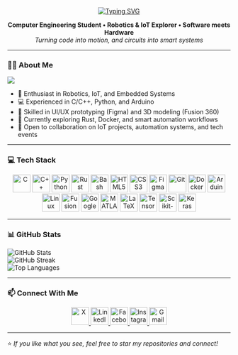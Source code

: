 <div align="center">
  <a href="https://git.io/typing-svg">
    <img src="https://readme-typing-svg.demolab.com?font=Fira+Code&pause=1000&color=F79B42&center=true&vCenter=true&width=435&lines=Hi%2C+I%60m+Suhan+Khadka" alt="Typing SVG" />
  </a>
</div>
<p align="center">
  <b>Computer Engineering Student • Robotics & IoT Explorer • Software meets Hardware</b><br>
  <i>Turning code into motion, and circuits into smart systems</i>
</p>

---

### 👨‍💻 About Me
[![](https://visitcount.itsvg.in/api?id=Xenon62&icon=0&color=0)](https://visitcount.itsvg.in)

- 🤖 Enthusiast in Robotics, IoT, and Embedded Systems  
- 💻 Experienced in C/C++, Python, and Arduino 
- 🎨 Skilled in UI/UX prototyping (Figma) and 3D modeling (Fusion 360)  
- 🌱 Currently exploring Rust, Docker, and smart automation workflows  
- 🤝 Open to collaboration on IoT projects, automation systems, and tech events  

---

### 💻 Tech Stack

<p align="center">
  <img src="https://cdn.jsdelivr.net/gh/devicons/devicon/icons/c/c-original.svg" height="40" alt="C" />
  <img src="https://cdn.jsdelivr.net/gh/devicons/devicon/icons/cplusplus/cplusplus-original.svg" height="40" alt="C++" />
  <img src="https://cdn.jsdelivr.net/gh/devicons/devicon/icons/python/python-original.svg" height="40" alt="Python" />
  <img src="https://cdn.jsdelivr.net/gh/devicons/devicon/@latest/icons/rust/rust-line.svg" height="40" alt="Rust" />
  <img src="https://cdn.jsdelivr.net/gh/devicons/devicon/icons/bash/bash-original.svg" height="40" alt="Bash" />
  <img src="https://cdn.jsdelivr.net/gh/devicons/devicon/icons/html5/html5-original.svg" height="40" alt="HTML5" />
  <img src="https://cdn.jsdelivr.net/gh/devicons/devicon/icons/css3/css3-original.svg" height="40" alt="CSS3" />
  <img src="https://cdn.jsdelivr.net/gh/devicons/devicon/icons/figma/figma-original.svg" height="40" alt="Figma" />
  <img src="https://cdn.jsdelivr.net/gh/devicons/devicon/icons/git/git-original.svg" height="40" alt="Git" />
  <img src="https://cdn.jsdelivr.net/gh/devicons/devicon/icons/docker/docker-plain.svg" height="40" alt="Docker" />
  <img src="https://cdn.jsdelivr.net/gh/devicons/devicon/icons/arduino/arduino-original.svg" height="40" alt="Arduino" />
  <img src="https://cdn.jsdelivr.net/gh/devicons/devicon/icons/linux/linux-original.svg" height="40" alt="Linux" />
  <img src="https://cdn.jsdelivr.net/gh/devicons/devicon/icons/fusion/fusion-original.svg" height="40" alt="Fusion 360" />
  <img src="https://cdn.jsdelivr.net/gh/devicons/devicon/icons/googlecolab/googlecolab-original.svg" height="40" alt="Google Colab" />
  <img src="https://cdn.jsdelivr.net/gh/devicons/devicon/icons/matlab/matlab-original.svg" height="40" alt="MATLAB" />
  <img src="https://cdn.jsdelivr.net/gh/devicons/devicon/icons/latex/latex-original.svg" height="40" alt="LaTeX" />
  <img src="https://cdn.jsdelivr.net/gh/devicons/devicon/icons/tensorflow/tensorflow-original.svg" height="40" alt="TensorFlow" />
  <img src="https://cdn.jsdelivr.net/gh/devicons/devicon/icons/scikitlearn/scikitlearn-original.svg" height="40" alt="Scikit-learn" />
  <img src="https://cdn.jsdelivr.net/gh/devicons/devicon/icons/keras/keras-original.svg" height="40" alt="Keras" />
</p>

---

### 📊 GitHub Stats


  <img src="https://github-readme-stats.vercel.app/api?username=Xenon62&theme=ayu-mirage&hide_border=false&include_all_commits=true&count_private=true" alt="GitHub Stats" />
  <br>
  <img src="https://nirzak-streak-stats.vercel.app/?user=Xenon62&theme=ayu-mirage&hide_border=false" alt="GitHub Streak" />
  <br>
  <img src="https://github-readme-stats.vercel.app/api/top-langs/?username=Xenon62&theme=ayu-mirage&hide_border=false&layout=compact" alt="Top Languages" />

---


### 📫 Connect With Me

<p align="center">
  <a href="https://x.com/ultraman_62">
    <img src="https://cdn.jsdelivr.net/gh/devicons/devicon/icons/twitter/twitter-original.svg" height="40" alt="X" />
  </a>
  <a href="https://www.linkedin.com/in/suhan-khadka">
    <img src="https://cdn.jsdelivr.net/gh/devicons/devicon/icons/linkedin/linkedin-original.svg" height="40" alt="LinkedIn" />
  </a>
  <a href="https://facebook.com/suhan.khadka.35">
    <img src="https://cdn.jsdelivr.net/gh/devicons/devicon/icons/facebook/facebook-original.svg" height="40" alt="Facebook" />
  </a>
 <a href="https://instagram.com/suhan.khadka.30">
    <img src="https://skillicons.dev/icons?i=instagram" height="40" alt="Instagram" />
  </a>
 <a href="mailto:khsuhan100@gmail.com">
    <img src="https://skillicons.dev/icons?i=gmail" height="40" alt="Gmail" />
  </a>
</p>

---

⭐ _If you like what you see, feel free to star my repositories and connect!_
